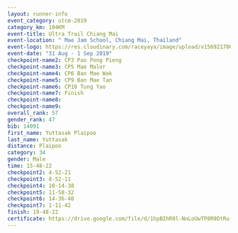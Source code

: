 ```yaml
---
layout: runner-info 
event_category: utcm-2019 
category_km: 104KM 
event-title: Ultra Trail Chiang Mai 
event-location: " Mae Jam School, Chiang Mai, Thailand" 
event-logo: https://res.cloudinary.com/raceyaya/image/upload/v1569217001/logo/ultra-trail-chiangmai_ay7efp.jpg 
event-date: "31 Aug - 1 Sep 2019" 
checkpoint-name2: CP3 Pao Pong Pieng 
checkpoint-name3: CP5 Mae Malor 
checkpoint-name4: CP6 Ban Mae Wak  
checkpoint-name5: CP9 Ban Mae Tan 
checkpoint-name6: CP10 Tung Yao 
checkpoint-name7: Finish 
checkpoint-name8: 
checkpoint-name9: 
overall_rank: 57
gender_rank: 47
bib: 14091
first_name: Yuttasak Plaipoo
last_name: Yuttasak
distance: Plaipoo
category: 34
gender: Male
time: 15-48-22
checkpoint2: 4-52-21
checkpoint3: 8-52-11
checkpoint4: 10-14-38
checkpoint5: 11-58-32
checkpoint6: 14-36-40
checkpoint7: 1-11-42
finish: 19-48-22
certificate: https://drive.google.com/file/d/1hpBIhR0l-NnLoUwTP8R9DtRu-8fpgMsF/view?usp=sharing
---
```

